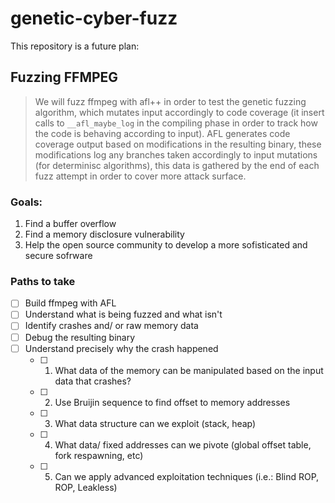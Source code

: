 # genetic-cyber-fuzz
This repository is a future plan:

## Fuzzing FFMPEG
> We will fuzz ffmpeg with afl++ in order to test the genetic fuzzing algorithm, which mutates input accordingly to code coverage (it insert calls to `__afl_maybe_log` in the compiling phase in order to track how the code is behaving according to input).
> AFL generates code coverage output based on modifications in the resulting binary, these modifications log any branches taken accordingly to input mutations (for determinisc algorithms), this data is gathered by the end of each fuzz attempt in order to cover more attack surface.

### Goals:
1. Find a buffer overflow
2. Find a memory disclosure vulnerability
3. Help the open source community to develop a more sofisticated and secure sofrware

### Paths to take
- [ ] Build ffmpeg with AFL
- [ ] Understand what is being fuzzed and what isn't
- [ ] Identify crashes and/ or raw memory data
- [ ] Debug the resulting binary
- [ ] Understand precisely why the crash happened
  - [ ] 1. What data of the memory can be manipulated based on the input data that crashes?
  - [ ] 2. Use Bruijin sequence to find offset to memory addresses
  - [ ] 3. What data structure can we exploit (stack, heap)
  - [ ] 4. What data/ fixed addresses can we pivote (global offset table, fork respawning, etc)
  - [ ] 5. Can we apply advanced exploitation techniques (i.e.: Blind ROP, ROP, Leakless)
 
